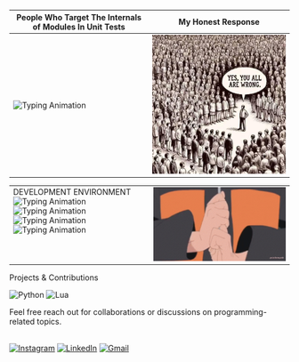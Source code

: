 <!-- Information -->

|People Who Target The Internals of Modules In Unit Tests | **My Honest Response** |
|--------------|-------|
| <div align="left"> <img src="https://readme-typing-svg.demolab.com?font=Geist+Mono&weight=450&size=28&duration=500&pause=500&color=AE0000&width=435&lines=%22TDD+Is+Dead.%22;%22TDD+Does+Not+Work.%22;%22TDD+Is+A+Waste+Of+Time.%22" alt="Typing Animation"></div> | <img src="https://github.com/kayinsg/kayinsg/blob/main/img1.jpg" width="400"> |


<table><tr>
<td valign="top" width="50%">
DEVELOPMENT ENVIRONMENT
<img src="https://readme-typing-svg.demolab.com?font=Geist+Mono&weight=530&size=23&duration=1600&pause=400&color=4285F4&width=360&lines=Linux" alt="Typing Animation"><br>
<img src="https://readme-typing-svg.demolab.com?font=Geist+Mono&weight=530&size=23&duration=1600&pause=400&color=EA4335&width=360&lines=i3wm" alt="Typing Animation"><br>
<img src="https://readme-typing-svg.demolab.com?font=Geist+Mono&weight=530&size=23&duration=1600&pause=400&color=FBBC05&width=360&lines=TMUX" alt="Typing Animation"><br>
<img src="https://readme-typing-svg.demolab.com?font=Geist+Mono&weight=530&size=23&duration=1600&pause=400&color=34A853&width=360&lines=Neovim" alt="Typing Animation"><br>
</td>
<td valign="center" width="50%">
<img src="https://github.com/kayinsg/kayinsg/blob/main/img2.gif" width="325">
</td>
</tr></table>

Projects & Contributions<br>
<p align="left">
  <img src="https://img.shields.io/badge/python-3670A0?style=for-the-badge&logo=python&logoColor=ffdd54" alt="Python">
  <img src="https://img.shields.io/badge/lua-%232C2D72.svg?style=for-the-badge&logo=lua&logoColor=white" alt="Lua">
</p>
Feel free reach out for collaborations or discussions on programming-related topics.<br><br>
<p align="left">
  <a href="https://www.instagram.com/kayinpepperr/"><img src="https://img.shields.io/badge/Instagram-%23E4405F.svg?style=for-the-badge&logo=Instagram&logoColor=white" alt="Instagram"></a>
  <a href="https://www.linkedin.com/in/kayin-gayle/"><img src="https://img.shields.io/badge/linkedin-%230077B5.svg?style=for-the-badge&logo=linkedin&logoColor=white" alt="LinkedIn"></a>
  <a href="kayin.gayle@gmail.com"><img src="https://img.shields.io/badge/Gmail-D14836?style=for-the-badge&logo=gmail&logoColor=white" alt="Gmail"></a>
</p>
